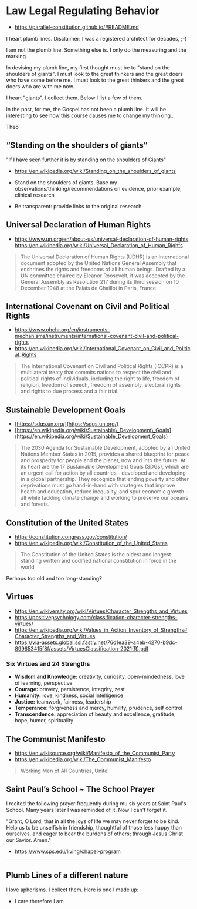 # Law Legal Regulating Behavior

* https://parallel-constitution.github.io/#README.md

I heart plumb lines. Disclaimer: I was a registered architect for decades, ;-)

I am not the plumb line. Something else is. I only do the measuring and the marking.

In devising my plumb line, my first thought must be to "stand on the shoulders of giants". I must look to the great thinkers and the great doers who have come before me. I must look to the great thinkers and the great doers who are with me now.

I heart "giants". I collect them. Below I list a few of them.

In the past, for me, the Gospel has not been a plumb line. It will be interesting to see how this course causes me to change my thinking..

Theo


## “Standing on the shoulders of giants”

"If I have seen further it is by standing on the shoulders of Giants"

* https://en.wikipedia.org/wiki/Standing_on_the_shoulders_of_giants

* Stand on the shoulders of giants. Base my observations/thinking/recommendations on evidence, prior example, clinical research
* Be transparent: provide links to the original research

## Universal Declaration of Human Rights

* https://www.un.org/en/about-us/universal-declaration-of-human-rights
https://en.wikipedia.org/wiki/Universal_Declaration_of_Human_Rights

>The Universal Declaration of Human Rights (UDHR) is an international document adopted by the United Nations General Assembly that enshrines the rights and freedoms of all human beings. Drafted by a UN committee chaired by Eleanor Roosevelt, it was accepted by the General Assembly as Resolution 217 during its third session on 10 December 1948 at the Palais de Chaillot in Paris, France.


## International Covenant on Civil and Political Rights

* https://www.ohchr.org/en/instruments-mechanisms/instruments/international-covenant-civil-and-political-rights
* https://en.wikipedia.org/wiki/International_Covenant_on_Civil_and_Political_Rights

>The International Covenant on Civil and Political Rights (ICCPR) is a multilateral treaty that commits nations to respect the civil and political rights of individuals, including the right to life, freedom of religion, freedom of speech, freedom of assembly, electoral rights and rights to due process and a fair trial.

## Sustainable Development Goals

* [https://sdgs.un.org/](https://sdgs.un.org/)
* [https://en.wikipedia.org/wiki/Sustainable\_Development\_Goals](https://en.wikipedia.org/wiki/Sustainable_Development_Goals)

> The 2030 Agenda for Sustainable Development, adopted by all United Nations Member States in 2015, provides a shared blueprint for peace and prosperity for people and the planet, now and into the future. At its heart are the 17 Sustainable Development Goals (SDGs), which are an urgent call for action by all countries - developed and developing - in a global partnership. They recognize that ending poverty and other deprivations must go hand-in-hand with strategies that improve health and education, reduce inequality, and spur economic growth – all while tackling climate change and working to preserve our oceans and forests.

## Constitution of the United States

* https://constitution.congress.gov/constitution/
* https://en.wikipedia.org/wiki/Constitution_of_the_United_States

> The Constitution of the United States is the oldest and longest-standing written and codified national constitution in force in the world

Perhaps too old and too long-standing?

## Virtues

* https://en.wikiversity.org/wiki/Virtues/Character_Strengths_and_Virtues
* https://positivepsychology.com/classification-character-strengths-virtues/
* https://en.wikipedia.org/wiki/Values_in_Action_Inventory_of_Strengths#Character_Strengths_and_Virtues
* https://via-assets.global.ssl.fastly.net/76d1ea39-a4eb-4270-b9dc-899653415f8f/assets/VirtuesClassification-2021(R).pdf


### Six Virtues and 24 Strengths

* **Wisdom and Knowledge:** creativity, curiosity, open-mindedness, love of learning, perspective
* **Courage:** bravery, persistence, integrity, zest
* **Humanity:** love, kindness, social intelligence
* **Justice:** teamwork, fairness, leadership
* **Temperance:** forgiveness and mercy, humility, prudence, self control
* **Transcendence:** appreciation of beauty and excellence, gratitude, hope, humor, spirituality


## The Communist Manifesto

* https://en.wikisource.org/wiki/Manifesto_of_the_Communist_Party
* https://en.wikipedia.org/wiki/The_Communist_Manifesto

> Working Men of All Countries, Unite!



## Saint Paul’s School ~ The School Prayer

I recited the following prayer frequently during mu six years at Saint Paul's School. Many years later I was reminded of it. Now I can't forget it.

"Grant, O Lord, that in all the joys of life we may never forget to be kind. Help us to be unselfish in friendship, thoughtful of those less happy than ourselves, and eager to bear the burdens of others; through Jesus Christ our Savior. Amen."

* https://www.sps.edu/living/chapel-program


***

## Plumb Lines of a different nature

I love aphorisms. I collect them. Here is one I made up:

* I care therefore I am

